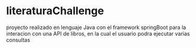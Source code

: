 # literaturaChallenge
proyecto realizado en lenguaje Java con el framework springBoot para la interacion con una API de libros, en la cual el usuario podra ejecutar varias consultas
